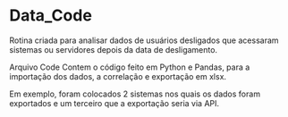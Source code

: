 # Data_Code
Rotina criada para analisar dados de usuários desligados que acessaram sistemas ou servidores depois da data de desligamento.

Arquivo Code
Contem o código feito em Python e Pandas, para a importação dos dados, a correlação e exportação em xlsx.

Em exemplo, foram colocados 2 sistemas nos quais os dados foram exportados e um terceiro que a exportação seria via API.
